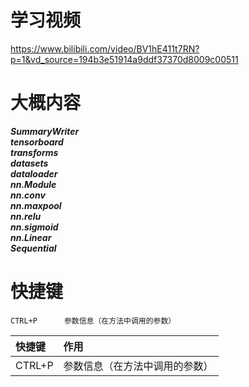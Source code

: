 # 学习视频
https://www.bilibili.com/video/BV1hE411t7RN?p=1&vd_source=194b3e51914a9ddf37370d8009c00511

# 大概内容

***SummaryWriter***     
***tensorboard***     
***transforms***     
***datasets***     
***dataloader***     
***nn.Module***     
***nn.conv***     
***nn.maxpool***     
***nn.relu***      
***nn.sigmoid***     
***nn.Linear***     
***Sequential***

# 快捷键

	CTRL+P      参数信息（在方法中调用的参数）
  |快捷键|作用|
  |:---|:---|
  |CTRL+P|参数信息（在方法中调用的参数）|
